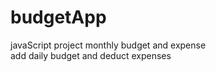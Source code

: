 # budgetApp
javaScript project  monthly budget and  expense  
add daily budget and deduct expenses 
